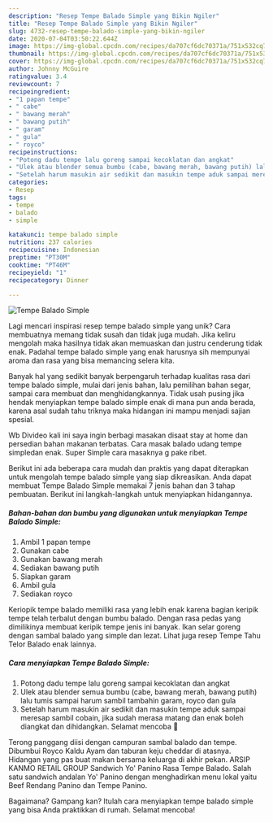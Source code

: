 ```yaml
---
description: "Resep Tempe Balado Simple yang Bikin Ngiler"
title: "Resep Tempe Balado Simple yang Bikin Ngiler"
slug: 4732-resep-tempe-balado-simple-yang-bikin-ngiler
date: 2020-07-04T03:50:22.644Z
image: https://img-global.cpcdn.com/recipes/da707cf6dc70371a/751x532cq70/tempe-balado-simple-foto-resep-utama.jpg
thumbnail: https://img-global.cpcdn.com/recipes/da707cf6dc70371a/751x532cq70/tempe-balado-simple-foto-resep-utama.jpg
cover: https://img-global.cpcdn.com/recipes/da707cf6dc70371a/751x532cq70/tempe-balado-simple-foto-resep-utama.jpg
author: Johnny McGuire
ratingvalue: 3.4
reviewcount: 7
recipeingredient:
- "1 papan tempe"
- " cabe"
- " bawang merah"
- " bawang putih"
- " garam"
- " gula"
- " royco"
recipeinstructions:
- "Potong dadu tempe lalu goreng sampai kecoklatan dan angkat"
- "Ulek atau blender semua bumbu (cabe, bawang merah, bawang putih) lalu tumis sampai harum sambil tambahin garam, royco dan gula"
- "Setelah harum masukin air sedikit dan masukin tempe aduk sampai meresap sambil cobain, jika sudah merasa matang dan enak boleh diangkat dan dihidangkan. Selamat mencoba 🤗"
categories:
- Resep
tags:
- tempe
- balado
- simple

katakunci: tempe balado simple 
nutrition: 237 calories
recipecuisine: Indonesian
preptime: "PT30M"
cooktime: "PT46M"
recipeyield: "1"
recipecategory: Dinner

---
```



![Tempe Balado Simple](https://img-global.cpcdn.com/recipes/da707cf6dc70371a/751x532cq70/tempe-balado-simple-foto-resep-utama.jpg)

Lagi mencari inspirasi resep tempe balado simple yang unik? Cara membuatnya memang tidak susah dan tidak juga mudah. Jika keliru mengolah maka hasilnya tidak akan memuaskan dan justru cenderung tidak enak. Padahal tempe balado simple yang enak harusnya sih mempunyai aroma dan rasa yang bisa memancing selera kita.

Banyak hal yang sedikit banyak berpengaruh terhadap kualitas rasa dari tempe balado simple, mulai dari jenis bahan, lalu pemilihan bahan segar, sampai cara membuat dan menghidangkannya. Tidak usah pusing jika hendak menyiapkan tempe balado simple enak di mana pun anda berada, karena asal sudah tahu triknya maka hidangan ini mampu menjadi sajian spesial.

Wb Divideo kali ini saya ingin berbagi masakan disaat stay at home dan persedian bahan makanan terbatas. Cara masak balado udang tempe simpledan enak. Super Simple cara masaknya g pake ribet.


Berikut ini ada beberapa cara mudah dan praktis yang dapat diterapkan untuk mengolah tempe balado simple yang siap dikreasikan. Anda dapat membuat Tempe Balado Simple memakai 7 jenis bahan dan 3 tahap pembuatan. Berikut ini langkah-langkah untuk menyiapkan hidangannya.

<!--inarticleads1-->

##### Bahan-bahan dan bumbu yang digunakan untuk menyiapkan Tempe Balado Simple:

1. Ambil 1 papan tempe
1. Gunakan  cabe
1. Gunakan  bawang merah
1. Sediakan  bawang putih
1. Siapkan  garam
1. Ambil  gula
1. Sediakan  royco


Keriopik tempe balado memiliki rasa yang lebih enak karena bagian keripik tempe telah terbalut dengan bumbu balado. Dengan rasa pedas yang dimilikinya membuat keripik tempe jenis ini banyak. Ikan selar goreng dengan sambal balado yang simple dan lezat. Lihat juga resep Tempe Tahu Telor Balado enak lainnya. 

<!--inarticleads2-->

##### Cara menyiapkan Tempe Balado Simple:

1. Potong dadu tempe lalu goreng sampai kecoklatan dan angkat
1. Ulek atau blender semua bumbu (cabe, bawang merah, bawang putih) lalu tumis sampai harum sambil tambahin garam, royco dan gula
1. Setelah harum masukin air sedikit dan masukin tempe aduk sampai meresap sambil cobain, jika sudah merasa matang dan enak boleh diangkat dan dihidangkan. Selamat mencoba 🤗


Terong panggang diisi dengan campuran sambal balado dan tempe. Dibumbui Royco Kaldu Ayam dan taburan keju cheddar di atasnya. Hidangan yang pas buat makan bersama keluarga di akhir pekan. ARSIP KANMO RETAIL GROUP Sandwich Yo&#39; Panino Rasa Tempe Balado. Salah satu sandwich andalan Yo&#39; Panino dengan menghadirkan menu lokal yaitu Beef Rendang Panino dan Tempe Panino. 

Bagaimana? Gampang kan? Itulah cara menyiapkan tempe balado simple yang bisa Anda praktikkan di rumah. Selamat mencoba!
